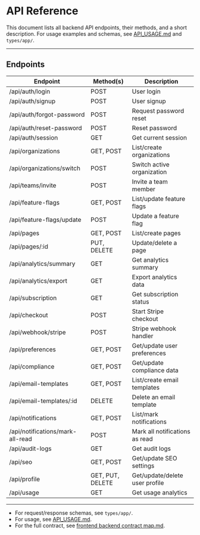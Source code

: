 # API Reference

This document lists all backend API endpoints, their methods, and a short description. For usage examples and schemas, see [API_USAGE.md](./API_USAGE.md) and `types/app/`.

---

## Endpoints

| Endpoint                        | Method(s)         | Description                                 |
|---------------------------------|-------------------|---------------------------------------------|
| /api/auth/login                 | POST              | User login                                  |
| /api/auth/signup                | POST              | User signup                                 |
| /api/auth/forgot-password       | POST              | Request password reset                      |
| /api/auth/reset-password        | POST              | Reset password                              |
| /api/auth/session               | GET               | Get current session                         |
| /api/organizations              | GET, POST         | List/create organizations                   |
| /api/organizations/switch       | POST              | Switch active organization                  |
| /api/teams/invite               | POST              | Invite a team member                        |
| /api/feature-flags              | GET, POST         | List/update feature flags                   |
| /api/feature-flags/update       | POST              | Update a feature flag                       |
| /api/pages                      | GET, POST         | List/create pages                           |
| /api/pages/:id                  | PUT, DELETE       | Update/delete a page                        |
| /api/analytics/summary          | GET               | Get analytics summary                       |
| /api/analytics/export           | GET               | Export analytics data                       |
| /api/subscription               | GET               | Get subscription status                     |
| /api/checkout                   | POST              | Start Stripe checkout                       |
| /api/webhook/stripe             | POST              | Stripe webhook handler                      |
| /api/preferences                | GET, POST         | Get/update user preferences                 |
| /api/compliance                 | GET, POST         | Get/update compliance data                  |
| /api/email-templates            | GET, POST         | List/create email templates                 |
| /api/email-templates/:id        | DELETE            | Delete an email template                    |
| /api/notifications              | GET, POST         | List/mark notifications                     |
| /api/notifications/mark-all-read| POST              | Mark all notifications as read              |
| /api/audit-logs                 | GET               | Get audit logs                              |
| /api/seo                        | GET, POST         | Get/update SEO settings                     |
| /api/profile                    | GET, PUT, DELETE  | Get/update/delete user profile              |
| /api/usage                      | GET               | Get usage analytics                         |

---

- For request/response schemas, see `types/app/`.
- For usage, see [API_USAGE.md](./API_USAGE.md).
- For the full contract, see [frontend backend contract map.md](../frontend%20backend%20contract%20map.md). 